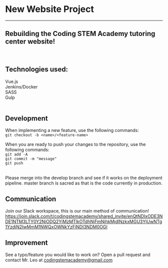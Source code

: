 # New Website Project #
---
## Rebuilding the Coding STEM Academy tutoring center website! ##
<br />

## Technologies used: ##
Vue.js <br /> 
Jenkins/Docker <br />
SASS <br />
Gulp <br />
<br />

## Development ##
When implementing a new feature, use the following commands: <br />
`git checkout -b <name>/<feature-name>`

When you are ready to push your changes to the repository, use the following commands: <br />
`git add -A` <br />
`git commit -m "message"` <br/>
`git push` <br />
<br />

Please merge into the develop branch and see if it works on the deployment pipeline. master branch is sacred as that is the code currently in production.
<br />

## Communication ##
Join our Slack workspace, this is our main method of communication!
https://join.slack.com/t/codingstemacademy/shared_invite/enQtNDIxODE3NDE1NTM3LTY0Y2NiODQ2YjMzMTlkOTdhNjFmNjhkMjdlNzkxMGU3YjUwNTg1YzdjN2IwMmM1NWQxOWNkYzFiNDI3NDM0OGI

## Improvement ##
See a typo/feature you would like to work on? Open a pull request and contact Mr. Leo at codingstemacademy@gmail.com 

